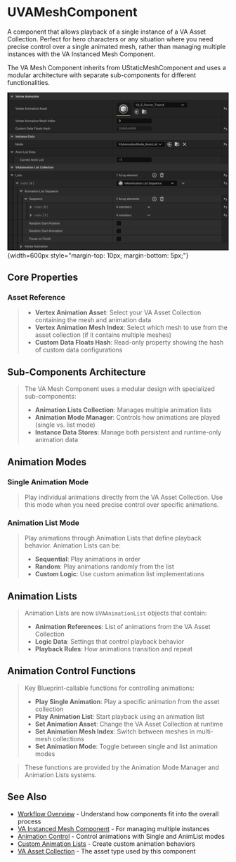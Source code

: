 # UVAMeshComponent

A component that allows playback of a single instance of a VA Asset Collection. Perfect for hero characters or any situation where you need precise control over a single animated mesh, rather than managing multiple instances with the VA Instanced Mesh Component.

The VA Mesh Component inherits from UStaticMeshComponent and uses a modular architecture with separate sub-components for different functionalities.

![Component Details](assets/details_vamesh.jpg){width=600px style="margin-top: 10px; margin-bottom: 5px;"}

## Core Properties

### Asset Reference
> - **Vertex Animation Asset**: Select your VA Asset Collection containing the mesh and animation data
> - **Vertex Animation Mesh Index**: Select which mesh to use from the asset collection (if it contains multiple meshes)
> - **Custom Data Floats Hash**: Read-only property showing the hash of custom data configurations

## Sub-Components Architecture

> The VA Mesh Component uses a modular design with specialized sub-components:
>
> - **Animation Lists Collection**: Manages multiple animation lists
> - **Animation Mode Manager**: Controls how animations are played (single vs. list mode)
> - **Instance Data Stores**: Manage both persistent and runtime-only animation data

## Animation Modes

### Single Animation Mode
> Play individual animations directly from the VA Asset Collection. Use this mode when you need precise control over specific animations.

### Animation List Mode  
> Play animations through Animation Lists that define playback behavior. Animation Lists can be:
>
> - **Sequential**: Play animations in order
> - **Random**: Play animations randomly from the list
> - **Custom Logic**: Use custom animation list implementations

## Animation Lists

> Animation Lists are now `UVAAnimationList` objects that contain:
>
> - **Animation References**: List of animations from the VA Asset Collection
> - **Logic Data**: Settings that control playback behavior
> - **Playback Rules**: How animations transition and repeat

## Animation Control Functions

> Key Blueprint-callable functions for controlling animations:
>
> - **Play Single Animation**: Play a specific animation from the asset collection
> - **Play Animation List**: Start playback using an animation list
> - **Set Animation Asset**: Change the VA Asset Collection at runtime
> - **Set Animation Mesh Index**: Switch between meshes in multi-mesh collections
> - **Set Animation Mode**: Toggle between single and list animation modes

> These functions are provided by the Animation Mode Manager and Animation Lists systems.

## See Also

- [Workflow Overview](workflow-overview.md) - Understand how components fit into the overall process
- [VA Instanced Mesh Component](vertex-anim-instanced-mesh-component.md) - For managing multiple instances
- [Animation Control](animation-control.md) - Control animations with Single and AnimList modes
- [Custom Animation Lists](custom-animation-lists.md) - Create custom animation behaviors
- [VA Asset Collection](va-asset-collection.md) - The asset type used by this component
